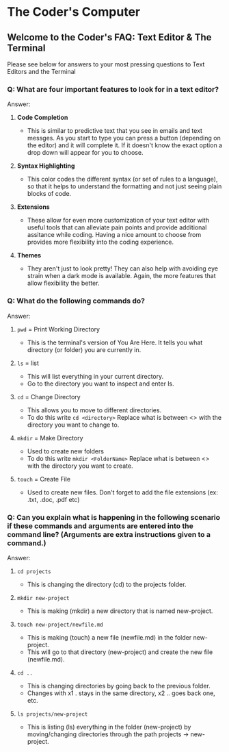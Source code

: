 # The Coder's Computer

## Welcome to the Coder's FAQ: Text Editor & The Terminal

Please see below for answers to your most pressing questions to Text Editors and the Terminal

### Q: What are four important features to look for in a text editor?

Answer:

1. **Code Completion**

    - This is similar to predictive text that you see in emails and text messges. As you start to type you can press a button
    (depending on the editor) and it will complete it. If it doesn't know the exact option a drop down will appear for you to choose.

2. **Syntax Highlighting**

    - This color codes the different syntax (or set of rules to a language), so that it helps to understand the formatting and not just seeing plain blocks of code.

3. **Extensions**

    - These allow for even more customization of your text editor with useful tools that can alleviate pain points and provide additional assitance while coding.
    Having a nice amount to choose from provides more flexibility into the coding experience.

4. **Themes**

    - They aren't just to look pretty! They can also help with avoiding eye strain when a dark mode is available. Again, the more features that allow
    flexibility the better.

### Q: What do the following commands do?

Answer:

1. `pwd` = Print Working Directory

    - This is the terminal's version of You Are Here. It tells you what directory (or folder) you are currently in.

2. `ls` = list

    - This will list everything in your current directory.
    - Go to the directory you want to inspect and enter ls.

3. `cd` = Change Directory

    - This allows you to move to different directories.
    - To do this write `cd <directory>` Replace what is between <> with the directory you want to change to.

4. `mkdir` = Make Directory

    - Used to create new folders
    - To do this write `mkdir <FolderName>` Replace what is between <> with the directory you want to create.

5. `touch` = Create File

    - Used to create new files. Don't forget to add the file extensions (ex: .txt, .doc, .pdf etc)

### Q: Can you explain what is happening in the following scenario if these commands and arguments are entered into the command line? (Arguments are extra instructions given to a command.)

Answer:

1. `cd projects`

    - This is changing the directory (cd) to the projects folder.

2. `mkdir new-project`

    - This is making (mkdir) a new directory that is named new-project.

3. `touch new-project/newfile.md`

    - This is making (touch) a new file (newfile.md) in the folder new-project.
    - This will go to that directory (new-project) and create the new file (newfile.md).

4. `cd ..`

    - This is changing directories by going back to the previous folder.
    - Changes with x1 . stays in the same directory, x2 .. goes back one, etc.

5. `ls projects/new-project`

    - This is listing (ls) everything in the folder (new-project) by moving/changing directories through the path projects -> new-project.
